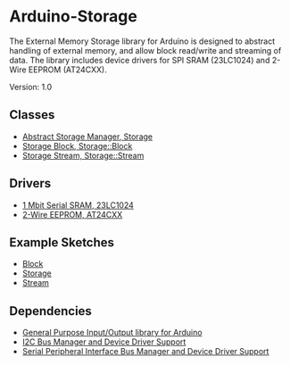 # Arduino-Storage

The External Memory Storage library for Arduino is designed to
abstract handling of external memory, and allow block read/write and
streaming of data. The library includes device drivers for SPI SRAM
(23LC1024) and 2-Wire EEPROM (AT24CXX).

Version: 1.0

## Classes

* [Abstract Storage Manager, Storage](./src/Storage.h)
* [Storage Block, Storage::Block](./src/Storage.h)
* [Storage Stream, Storage::Stream](./src/Storage.h)

## Drivers

* [1 Mbit Serial SRAM, 23LC1024](./src/Driver/MC23LC1024.h)
* [2-Wire EEPROM, AT24CXX](./src/Driver/AT24CXX.h)

## Example Sketches

* [Block](./examples/Block)
* [Storage](./examples/Storage)
* [Stream](./examples/Stream)

## Dependencies

* [General Purpose Input/Output library for Arduino](https://github.com/mikaelpatel/Arduino-GPIO)
* [I2C Bus Manager and Device Driver Support](https://github.com/mikaelpatel/Arduino-TWI)
* [Serial Peripheral Interface Bus Manager and Device Driver Support](https://github.com/mikaelpatel/Arduino-SPI)